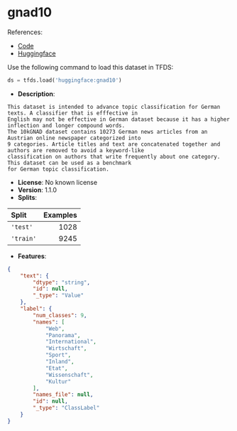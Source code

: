 # gnad10

References:

*   [Code](https://github.com/huggingface/datasets/blob/master/datasets/gnad10)
*   [Huggingface](https://huggingface.co/datasets/gnad10)



Use the following command to load this dataset in TFDS:

```python
ds = tfds.load('huggingface:gnad10')
```

*   **Description**:

```
This dataset is intended to advance topic classification for German texts. A classifier that is efffective in
English may not be effective in German dataset because it has a higher inflection and longer compound words.
The 10kGNAD dataset contains 10273 German news articles from an Austrian online newspaper categorized into
9 categories. Article titles and text are concatenated together and authors are removed to avoid a keyword-like
classification on authors that write frequently about one category. This dataset can be used as a benchmark
for German topic classification.
```

*   **License**: No known license
*   **Version**: 1.1.0
*   **Splits**:

Split  | Examples
:----- | -------:
`'test'` | 1028
`'train'` | 9245

*   **Features**:

```json
{
    "text": {
        "dtype": "string",
        "id": null,
        "_type": "Value"
    },
    "label": {
        "num_classes": 9,
        "names": [
            "Web",
            "Panorama",
            "International",
            "Wirtschaft",
            "Sport",
            "Inland",
            "Etat",
            "Wissenschaft",
            "Kultur"
        ],
        "names_file": null,
        "id": null,
        "_type": "ClassLabel"
    }
}
```


